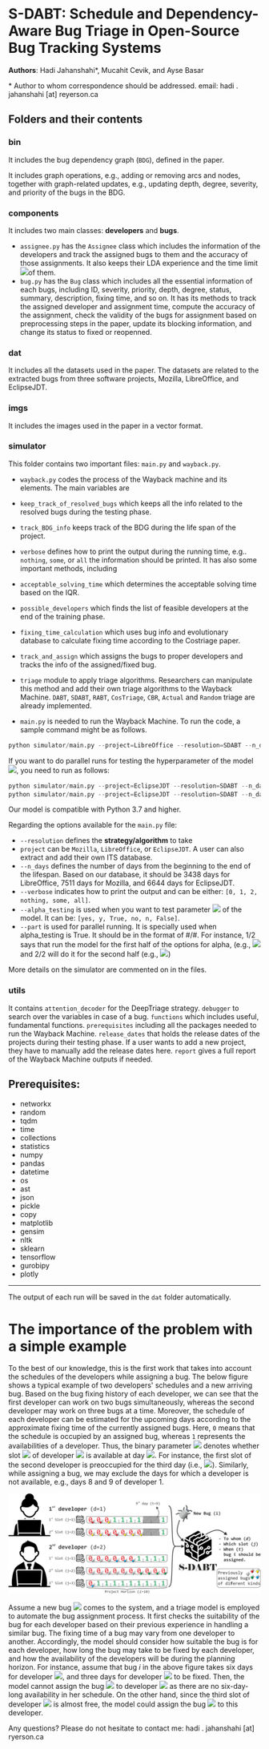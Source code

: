 # S-DABT: Schedule and Dependency-Aware Bug Triage in Open-Source Bug Tracking Systems

**Authors**: Hadi Jahanshahi*, Mucahit Cevik, and Ayse Basar

\* Author to whom correspondence should be addressed. email: hadi . jahanshahi [at] reyerson.ca

## Folders and their contents 

### bin
It includes the bug dependency graph (`BDG`), defined in the paper. 

It includes graph operations, e.g., adding or removing arcs and nodes, together with graph-related updates, e.g., updating depth, degree, severity, and priority of the bugs in the BDG.

### components
It includes two main classes: **developers** and **bugs**. 
* `assignee.py` has the `Assignee` class which includes the information of the developers and track the assigned bugs to them and the accuracy of those assignments. It also keeps their LDA experience and the time limit <img src="https://render.githubusercontent.com/render/math?math=L">of them.
* `bug.py` has the `Bug` class which includes all the essential information of each bugs, including ID, severity, priority, depth, degree, status, summary, description, fixing time, and so on. It has its methods to track the assigned developer and assignment time, compute the accuracy of the assignment, check the validity of the bugs for assignment based on preprocessing steps in the paper, update its blocking information, and change its status to fixed or reopenned. 


### dat
It includes all the datasets used in the paper. The datasets are related to the extracted bugs from three software projects, Mozilla, LibreOffice, and EclipseJDT.

### imgs
It includes the images used in the paper in a vector format.

### simulator
This folder contains two important files: `main.py` and `wayback.py`.

*  `wayback.py` codes the process of the Wayback machine and its elements. The main variables are
  *  `keep_track_of_resolved_bugs` which keeps all the info related to the resolved bugs during the testing phase.
  *  `track_BDG_info` keeps track of the BDG during the life span of the project.
  *  `verbose` defines how to print the output during the running time, e.g.. `nothing`, `some`, or `all` the information should be printed.
  It has also some important methods, including
  * `acceptable_solving_time` which determines the acceptable solving time based on the IQR.
  * `possible_developers` which finds the list of feasible developers at the end of the training phase.
  * `fixing_time_calculation` which uses bug info and evolutionary database to calculate fixing time according to the Costriage paper.
  * `track_and_assign` which assigns the bugs to proper developers and tracks the info of the assigned/fixed bug.
  * `triage` module to apply triage algorithms. Researchers can manipulate this method and add their own triage algorithms to the Wayback Machine. `DABT`, `SDABT`, `RABT`, `CosTriage`, `CBR`, `Actual` and `Random` triage are already implemented.

* `main.py` is needed to run the Wayback Machine. 
To run the code, a sample command might be as follows. 

```python
python simulator/main.py --project=LibreOffice --resolution=SDABT --n_days=3438  --verbose=0
```

If you want to do parallel runs for testing the hyperparameter of the model <img src="https://render.githubusercontent.com/render/math?math=\alpha">, you need to run as follows:
```python
python simulator/main.py --project=EclipseJDT --resolution=SDABT --n_days=6644 --alpha_testing=yes --part=1/2
python simulator/main.py --project=EclipseJDT --resolution=SDABT --n_days=6644 --alpha_testing=yes --part=2/2
```

Our model is compatible with Python 3.7 and higher.

Regarding the options available for the `main.py` file:
  * `--resolution` defines the **strategy/algorithm** to take
  * `project` can be `Mozilla`, `LibreOffice`, or `EclipseJDT`. A user can also extract and add their own ITS database. 
  * `--n_days` defines the number of days from the beginning to the end of the lifespan. Based on our database, it should be 3438 days for LibreOffice,  7511 days for Mozilla, and 6644 days for EclipseJDT.
  * `--verbose` indicates how to print the output and can be either: ```[0, 1, 2, nothing, some, all]```.
  * `--alpha_testing` is used when you want to test parameter <img src="https://render.githubusercontent.com/render/math?math=\alpha"> of the model. It can be: ```[yes, y, True, no, n, False]```.
  * `--part` is used for parallel running. It is specially used when alpha_testing is True. It should be in the format of #/#. For instance, 1/2 says that run the model for the first half of the options for alpha, (e.g., <img src="https://render.githubusercontent.com/render/math?math=\{0.0, 0.1, 0.2, 0.3, 0.4, 0.5\}"> and 2/2 will do it for the second half (e.g., <img src="https://render.githubusercontent.com/render/math?math=\{0.6, 0.7, 0.8, 0.9 ,1.0\}">)

More details on the simulator are commented on in the files.

### utils
It contains `attention_decoder` for the DeepTriage strategy. `debugger` to search over the variables in case of a bug. `functions` which includes useful, fundamental functions. `prerequisites` including all the packages needed to run the Wayback Machine. `release_dates` that holds the release dates of the projects during their testing phase. If a user wants to add a new project, they have to manually add the release dates here. `report` gives a full report of the Wayback Machine outputs if needed.


## Prerequisites:
 * networkx 
 * random
 * tqdm
 * time
 * collections
 * statistics
 * numpy
 * pandas
 * datetime
 * os
 * ast
 * json
 * pickle
 * copy
 * matplotlib
 * gensim 
 * nltk 
 * sklearn 
 * tensorflow
 * gurobipy 
 * plotly

____________
The output of each run will be saved in the `dat` folder automatically. 


# The importance of the problem with a simple example

To the best of our knowledge, this is the first work that takes into account the schedules of the developers while assigning a bug. 
The below figure shows a typical example of two developers' schedules and a new arriving bug. 
Based on the bug fixing history of each developer, we can see that the first developer can work on two bugs simultaneously, whereas the second developer may work on three bugs at a time. 
Moreover, the schedule of each developer can be estimated for the upcoming days according to the approximate fixing time of the currently assigned bugs. 
Here, `0` means that the schedule is occupied by an assigned bug, whereas `1` represents the availabilities of a developer. 
Thus, the binary parameter <img src="https://render.githubusercontent.com/render/math?math=T_{jt}^d"> denotes whether slot <img src="https://render.githubusercontent.com/render/math?math=j"> of developer <img src="https://render.githubusercontent.com/render/math?math=d"> is available at day <img src="https://render.githubusercontent.com/render/math?math=t">. 
For instance, the first slot of the second developer is preoccupied for the third day (i.e., <img src="https://render.githubusercontent.com/render/math?math=T_{13}^2 = 0">). 
Similarly, while assigning a bug, we may exclude the days for which a developer is not available, e.g., days 8 and 9 of developer 1.

![Developers' schedule](https://raw.githubusercontent.com/HadiJahanshahi/SDABT/main/imgs/Schedule-slot-developers.png)

Assume a new bug <img src="https://render.githubusercontent.com/render/math?math=i"> comes to the system, and a triage model is employed to automate the bug assignment process.
It first checks the suitability of the bug for each developer based on their previous experience in handling a similar bug. 
The fixing time of a bug may vary from one developer to another. 
Accordingly, the model should consider how suitable the bug is for each developer, how long the bug may take to be fixed by each developer, and how the availability of the developers will be during the planning horizon. 
For instance, assume that bug $i$ in the above figure takes six days for developer <img src="https://render.githubusercontent.com/render/math?math=d_1">, and three days for developer <img src="https://render.githubusercontent.com/render/math?math=d_2"> to be fixed.
Then, the model cannot assign the bug <img src="https://render.githubusercontent.com/render/math?math=i"> to developer <img src="https://render.githubusercontent.com/render/math?math=d_1"> as there are no six-day-long availability in her schedule. 
On the other hand, since the third slot of developer <img src="https://render.githubusercontent.com/render/math?math=d_2"> is almost free, the model could assign the bug <img src="https://render.githubusercontent.com/render/math?math=i"> to this developer.


Any questions? Please do not hesitate to contact me: hadi . jahanshahi [at] ryerson.ca
